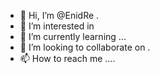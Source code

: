 - 👋 Hi, I’m @EnidRe .
- 👀 I’m interested in 
- 🌱 I’m currently learning ...
- 💞️ I’m looking to collaborate on .
- 📫 How to reach me ....

<!---
EnidRe/EnidRe is a ✨ special ✨ repository because its `README.md` (this file) appears on your GitHub profile.
You can click the Preview link to take a look at your changes.
--->
